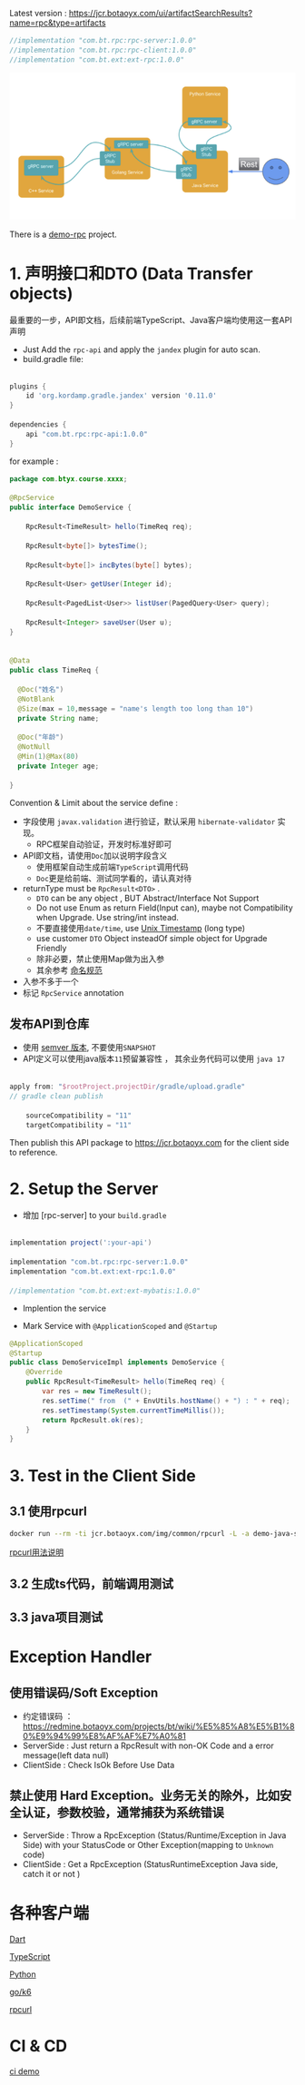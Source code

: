 
Latest version : https://jcr.botaoyx.com/ui/artifactSearchResults?name=rpc&type=artifacts

```gradle
//implementation "com.bt.rpc:rpc-server:1.0.0"
//implementation "com.bt.rpc:rpc-client:1.0.0"
//implementation "com.bt.ext:ext-rpc:1.0.0"
```

![ARCHITECTURE](./ARCHITECTURE.png)

There is a  [demo-rpc](/example/demo-rpc) project. 

# 1. 声明接口和DTO (Data Transfer objects)

最重要的一步，API即文档，后续前端TypeScript、Java客户端均使用这一套API声明

* Just Add the  `rpc-api` and apply the `jandex` plugin for auto scan.
* build.gradle file:


```gradle

plugins {
    id 'org.kordamp.gradle.jandex' version '0.11.0'
}

dependencies {
    api "com.bt.rpc:rpc-api:1.0.0"
}
```

for example :


```java
package com.btyx.course.xxxx;

@RpcService
public interface DemoService {

    RpcResult<TimeResult> hello(TimeReq req);

    RpcResult<byte[]> bytesTime();

    RpcResult<byte[]> incBytes(byte[] bytes);

    RpcResult<User> getUser(Integer id);

    RpcResult<PagedList<User>> listUser(PagedQuery<User> query);

    RpcResult<Integer> saveUser(User u);
}


@Data
public class TimeReq {

  @Doc("姓名")
  @NotBlank
  @Size(max = 10,message = "name's length too long than 10")
  private String name;

  @Doc("年龄")
  @NotNull
  @Min(1)@Max(80)
  private Integer age;
  
}

```

Convention & Limit  about the service define : 
* 字段使用 `javax.validation` 进行验证，默认采用 `hibernate-validator` 实现。
  * RPC框架自动验证，开发时标准好即可
* API即文档，请使用`Doc`加以说明字段含义
  * 使用框架自动生成前端`TypeScript`调用代码
  * `Doc`更是给前端、测试同学看的，请认真对待
* returnType must be `RpcResult<DTO>` .
    - `DTO` can be any object , BUT Abstract/Interface Not Support
    - Do not use Enum as return Field(Input can), maybe not Compatibility when Upgrade. Use string/int instead.
    - 不要直接使用`date/time`, use [Unix Timestamp](https://en.wikipedia.org/wiki/Unix_time) (long type)
    - use customer `DTO` Object insteadOf simple object for Upgrade Friendly 
    - 除非必要，禁止使用Map做为出入参
    - 其余参考 [命名规范](https://redmine.botaoyx.com/projects/bt/wiki/%E5%BC%80%E5%8F%91%E8%A7%84%E8%8C%83)
* 入参不多于一个 
* 标记 `RpcService` annotation


## 发布API到仓库

* 使用 [semver 版本](https://semver.org/lang/zh-CN/), 不要使用`SNAPSHOT`
* API定义可以使用java版本`11`预留兼容性 ， 其余业务代码可以使用 `java 17`
 
```gradle

apply from: "$rootProject.projectDir/gradle/upload.gradle"
// gradle clean publish 

    sourceCompatibility = "11"
    targetCompatibility = "11"
```
Then publish this API package to  https://jcr.botaoyx.com  for the client side to reference.


# 2. Setup the Server

* 增加 [rpc-server] to your `build.gradle`

```gradle

implementation project(':your-api')

implementation "com.bt.rpc:rpc-server:1.0.0"
implementation "com.bt.ext:ext-rpc:1.0.0"

//implementation "com.bt.ext:ext-mybatis:1.0.0"
```
  
* Implention the service 
  
* Mark Service with   `@ApplicationScoped` and `@Startup `

```java
@ApplicationScoped
@Startup
public class DemoServiceImpl implements DemoService {
    @Override
    public RpcResult<TimeResult> hello(TimeReq req) {
        var res = new TimeResult();
        res.setTime(" from  (" + EnvUtils.hostName() + ") : " + req);
        res.setTimestamp(System.currentTimeMillis());
        return RpcResult.ok(res);
    }
}
```


# 3. Test in the Client Side

## 3.1 使用rpcurl

```bash
docker run --rm -ti jcr.botaoyx.com/img/common/rpcurl -L -a demo-java-server -s DemoService -m hello -d '{"name":"rpc","age":123}' 
```
[rpcurl用法说明](https://redmine.botaoyx.com/projects/bt/wiki/RPC%E6%B5%8B%E8%AF%95%E5%B7%A5%E5%85%B7#%E4%BD%BF%E7%94%A8-rpcurl)


## 3.2 生成ts代码，前端调用测试

## 3.3 java项目测试


# Exception Handler

## 使用错误码/Soft Exception
* 约定错误码 ： https://redmine.botaoyx.com/projects/bt/wiki/%E5%85%A8%E5%B1%80%E9%94%99%E8%AF%AF%E7%A0%81
* ServerSide : Just return a RpcResult with non-OK  Code and a error message(left data null)
* ClientSide : Check IsOk Before Use Data

## 禁止使用 Hard Exception。业务无关的除外，比如安全认证，参数校验，通常捕获为系统错误
* ServerSide : Throw a RpcException (Status/Runtime/Exception in Java Side) with your StatusCode or Other Exception(mapping to `Unknown` code)
* ClientSide : Get a RpcException (StatusRuntimeException Java side, catch it or not )


# 各种客户端

[Dart](https://gitlab.botaoyx.com/middleware/btyx-rpc-dart-client)

[TypeScript](https://gitlab.botaoyx.com/middleware/btyx-rpc-ts-client)

[Python](https://gitlab.botaoyx.com/middleware/btyx-rpc-python-client)

[go/k6](https://gitlab.botaoyx.com/middleware/xk6-btrpc)

[rpcurl](./rpcurl/dart)

# CI & CD

[ ci demo](https://gitlab.botaoyx.com/example/demo-rpc/-/pipelines)



